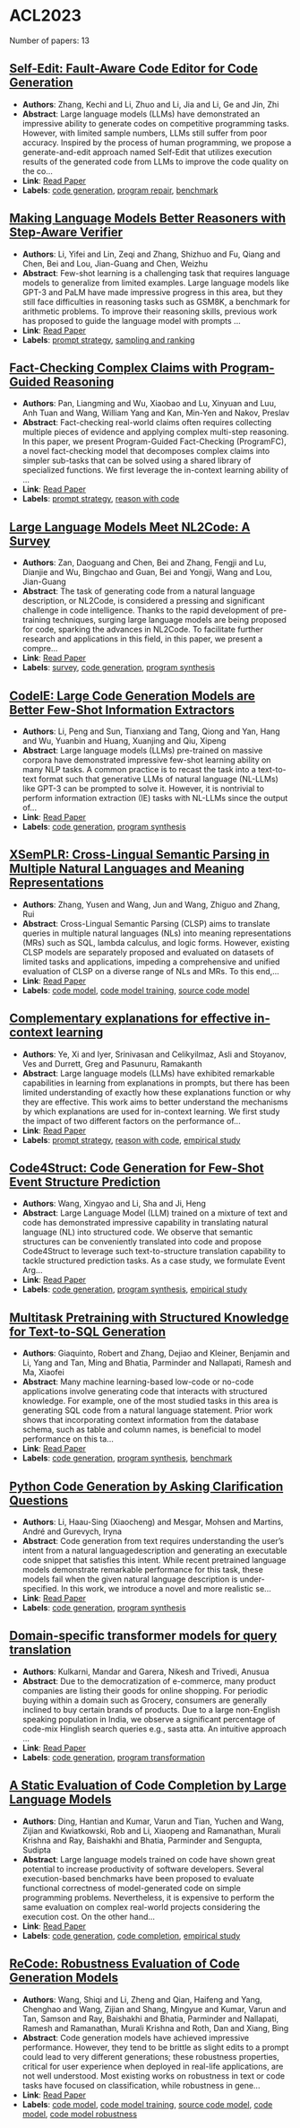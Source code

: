 # ACL2023

Number of papers: 13

## [Self-Edit: Fault-Aware Code Editor for Code Generation](paper_1.md)
- **Authors**: Zhang, Kechi and Li, Zhuo and Li, Jia and Li, Ge and Jin, Zhi
- **Abstract**: Large language models (LLMs) have demonstrated an impressive ability to generate codes on competitive programming tasks. However, with limited sample numbers, LLMs still suffer from poor accuracy. Inspired by the process of human programming, we propose a generate-and-edit approach named Self-Edit that utilizes execution results of the generated code from LLMs to improve the code quality on the co...
- **Link**: [Read Paper](https://doi.org/10.18653/v1/2023.acl-long.45)
- **Labels**: [code generation](../../labels/code_generation.md), [program repair](../../labels/program_repair.md), [benchmark](../../labels/benchmark.md)

## [Making Language Models Better Reasoners with Step-Aware Verifier](paper_2.md)
- **Authors**: Li, Yifei and Lin, Zeqi and Zhang, Shizhuo and Fu, Qiang and Chen, Bei and Lou, Jian-Guang and Chen, Weizhu
- **Abstract**: Few-shot learning is a challenging task that requires language models to generalize from limited examples. Large language models like GPT-3 and PaLM have made impressive progress in this area, but they still face difficulties in reasoning tasks such as GSM8K, a benchmark for arithmetic problems. To improve their reasoning skills, previous work has proposed to guide the language model with prompts ...
- **Link**: [Read Paper](https://doi.org/10.18653/v1/2023.acl-long.291)
- **Labels**: [prompt strategy](../../labels/prompt_strategy.md), [sampling and ranking](../../labels/sampling_and_ranking.md)

## [Fact-Checking Complex Claims with Program-Guided Reasoning](paper_3.md)
- **Authors**: Pan, Liangming and Wu, Xiaobao and Lu, Xinyuan and Luu, Anh Tuan and Wang, William Yang and Kan, Min-Yen and Nakov, Preslav
- **Abstract**: Fact-checking real-world claims often requires collecting multiple pieces of evidence and applying complex multi-step reasoning. In this paper, we present Program-Guided Fact-Checking (ProgramFC), a novel fact-checking model that decomposes complex claims into simpler sub-tasks that can be solved using a shared library of specialized functions. We first leverage the in-context learning ability of ...
- **Link**: [Read Paper](https://doi.org/10.18653/v1/2023.acl-long.386)
- **Labels**: [prompt strategy](../../labels/prompt_strategy.md), [reason with code](../../labels/reason_with_code.md)

## [Large Language Models Meet NL2Code: A Survey](paper_4.md)
- **Authors**: Zan, Daoguang and Chen, Bei and Zhang, Fengji and Lu, Dianjie and Wu, Bingchao and Guan, Bei and Yongji, Wang and Lou, Jian-Guang
- **Abstract**: The task of generating code from a natural language description, or NL2Code, is considered a pressing and significant challenge in code intelligence. Thanks to the rapid development of pre-training techniques, surging large language models are being proposed for code, sparking the advances in NL2Code. To facilitate further research and applications in this field, in this paper, we present a compre...
- **Link**: [Read Paper](https://doi.org/10.18653/v1/2023.acl-long.411)
- **Labels**: [survey](../../labels/survey.md), [code generation](../../labels/code_generation.md), [program synthesis](../../labels/program_synthesis.md)

## [CodeIE: Large Code Generation Models are Better Few-Shot Information Extractors](paper_5.md)
- **Authors**: Li, Peng and Sun, Tianxiang and Tang, Qiong and Yan, Hang and Wu, Yuanbin and Huang, Xuanjing and Qiu, Xipeng
- **Abstract**: Large language models (LLMs) pre-trained on massive corpora have demonstrated impressive few-shot learning ability on many NLP tasks. A common practice is to recast the task into a text-to-text format such that generative LLMs of natural language (NL-LLMs) like GPT-3 can be prompted to solve it. However, it is nontrivial to perform information extraction (IE) tasks with NL-LLMs since the output of...
- **Link**: [Read Paper](https://doi.org/10.18653/v1/2023.acl-long.855)
- **Labels**: [code generation](../../labels/code_generation.md), [program synthesis](../../labels/program_synthesis.md)

## [XSemPLR: Cross-Lingual Semantic Parsing in Multiple Natural Languages and Meaning Representations](paper_6.md)
- **Authors**: Zhang, Yusen and Wang, Jun and Wang, Zhiguo and Zhang, Rui
- **Abstract**: Cross-Lingual Semantic Parsing (CLSP) aims to translate queries in multiple natural languages (NLs) into meaning representations (MRs) such as SQL, lambda calculus, and logic forms. However, existing CLSP models are separately proposed and evaluated on datasets of limited tasks and applications, impeding a comprehensive and unified evaluation of CLSP on a diverse range of NLs and MRs. To this end,...
- **Link**: [Read Paper](https://doi.org/10.18653/v1/2023.acl-long.887)
- **Labels**: [code model](../../labels/code_model.md), [code model training](../../labels/code_model_training.md), [source code model](../../labels/source_code_model.md)

## [Complementary explanations for effective in-context learning](paper_7.md)
- **Authors**: Ye, Xi and Iyer, Srinivasan and Celikyilmaz, Asli and Stoyanov, Ves and Durrett, Greg and Pasunuru, Ramakanth
- **Abstract**: Large language models (LLMs) have exhibited remarkable capabilities in learning from explanations in prompts, but there has been limited understanding of exactly how these explanations function or why they are effective. This work aims to better understand the mechanisms by which explanations are used for in-context learning. We first study the impact of two different factors on the performance of...
- **Link**: [Read Paper](https://arxiv.org/abs/2211.13892)
- **Labels**: [prompt strategy](../../labels/prompt_strategy.md), [reason with code](../../labels/reason_with_code.md), [empirical study](../../labels/empirical_study.md)

## [Code4Struct: Code Generation for Few-Shot Event Structure Prediction](paper_8.md)
- **Authors**: Wang, Xingyao and Li, Sha and Ji, Heng
- **Abstract**: Large Language Model (LLM) trained on a mixture of text and code has demonstrated impressive capability in translating natural language (NL) into structured code. We observe that semantic structures can be conveniently translated into code and propose Code4Struct to leverage such text-to-structure translation capability to tackle structured prediction tasks. As a case study, we formulate Event Arg...
- **Link**: [Read Paper](https://doi.org/10.18653/v1/2023.acl-long.202)
- **Labels**: [code generation](../../labels/code_generation.md), [program synthesis](../../labels/program_synthesis.md), [empirical study](../../labels/empirical_study.md)

## [Multitask Pretraining with Structured Knowledge for Text-to-SQL Generation](paper_9.md)
- **Authors**: Giaquinto, Robert and Zhang, Dejiao and Kleiner, Benjamin and Li, Yang and Tan, Ming and Bhatia, Parminder and Nallapati, Ramesh and Ma, Xiaofei
- **Abstract**: Many machine learning-based low-code or no-code applications involve generating code that interacts with structured knowledge. For example, one of the most studied tasks in this area is generating SQL code from a natural language statement. Prior work shows that incorporating context information from the database schema, such as table and column names, is beneficial to model performance on this ta...
- **Link**: [Read Paper](https://doi.org/10.18653/v1/2023.acl-long.620)
- **Labels**: [code generation](../../labels/code_generation.md), [program synthesis](../../labels/program_synthesis.md), [benchmark](../../labels/benchmark.md)

## [Python Code Generation by Asking Clarification Questions](paper_10.md)
- **Authors**: Li, Haau-Sing (Xiaocheng) and Mesgar, Mohsen and Martins, André and Gurevych, Iryna
- **Abstract**: Code generation from text requires understanding the user’s intent from a natural languagedescription and generating an executable code snippet that satisfies this intent. While recent pretrained language models demonstrate remarkable performance for this task, these models fail when the given natural language description is under-specified. In this work, we introduce a novel and more realistic se...
- **Link**: [Read Paper](https://doi.org/10.18653/v1/2023.acl-long.799)
- **Labels**: [code generation](../../labels/code_generation.md), [program synthesis](../../labels/program_synthesis.md)

## [Domain-specific transformer models for query translation](paper_11.md)
- **Authors**: Kulkarni, Mandar and Garera, Nikesh and Trivedi, Anusua
- **Abstract**: Due to the democratization of e-commerce, many product companies are listing their goods for online shopping. For periodic buying within a domain such as Grocery, consumers are generally inclined to buy certain brands of products. Due to a large non-English speaking population in India, we observe a significant percentage of code-mix Hinglish search queries e.g., sasta atta. An intuitive approach ...
- **Link**: [Read Paper](https://doi.org/10.18653/v1/2023.acl-industry.10)
- **Labels**: [code generation](../../labels/code_generation.md), [program transformation](../../labels/program_transformation.md)

## [A Static Evaluation of Code Completion by Large Language Models](paper_12.md)
- **Authors**: Ding, Hantian and Kumar, Varun and Tian, Yuchen and Wang, Zijian and Kwiatkowski, Rob and Li, Xiaopeng and Ramanathan, Murali Krishna and Ray, Baishakhi and Bhatia, Parminder and Sengupta, Sudipta
- **Abstract**: Large language models trained on code have shown great potential to increase productivity of software developers. Several execution-based benchmarks have been proposed to evaluate functional correctness of model-generated code on simple programming problems. Nevertheless, it is expensive to perform the same evaluation on complex real-world projects considering the execution cost. On the other hand...
- **Link**: [Read Paper](https://doi.org/10.18653/v1/2023.acl-industry.34)
- **Labels**: [code generation](../../labels/code_generation.md), [code completion](../../labels/code_completion.md), [empirical study](../../labels/empirical_study.md)

## [ReCode: Robustness Evaluation of Code Generation Models](paper_13.md)
- **Authors**: Wang, Shiqi and Li, Zheng and Qian, Haifeng and Yang, Chenghao and Wang, Zijian and Shang, Mingyue and Kumar, Varun and Tan, Samson and Ray, Baishakhi and Bhatia, Parminder and Nallapati, Ramesh and Ramanathan, Murali Krishna and Roth, Dan and Xiang, Bing
- **Abstract**: Code generation models have achieved impressive performance. However, they tend to be brittle as slight edits to a prompt could lead to very different generations; these robustness properties, critical for user experience when deployed in real-life applications, are not well understood. Most existing works on robustness in text or code tasks have focused on classification, while robustness in gene...
- **Link**: [Read Paper](https://doi.org/10.18653/v1/2023.acl-long.773)
- **Labels**: [code model](../../labels/code_model.md), [code model training](../../labels/code_model_training.md), [source code model](../../labels/source_code_model.md), [code model](../../labels/code_model.md), [code model robustness](../../labels/code_model_robustness.md)

